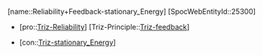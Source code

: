 ﻿---
type: TrizContradiction
aliases:
- Reliability+Feedback-stationary_Energy
license: CC BY-SA 4.0
copyright: https://github.com/SpocWeb
IsDeleted: false
IsReadOnly: false
Confidential: public
tags: 
- Triz/Contradiction
---
[name::Reliability+Feedback-stationary_Energy]
[SpocWebEntityId::25300]
+ [pro::[Triz-Reliability](tech/Triz/Parameter/Triz-Reliability.md)]
[Triz-Principle::[Triz-feedback](tech/Triz/Sub/Triz-feedback.md)]
- [con::[Triz-stationary_Energy](tech/Triz/Parameter/Triz-stationary_Energy.md)]

